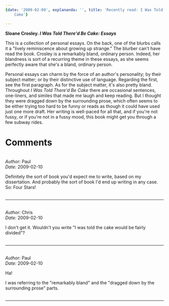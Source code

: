 ```yaml
---
{date: '2009-02-09', explananda: '', title: 'Recently read: I Was Told There''d Be
    Cake'}

---
```

<strong>Sloane Crosley. <em>I Was Told There'd Be Cake: Essays</em></strong>

This is a collection of personal essays.  On the back, one of the blurbs calls it a "lively reminiscence about growing up strange."  The blurber can't have read the book.  Crosley is a remarkably bland, ordinary person.  Indeed, her blandness is sort of a recurring theme in these essays, as she seems perfectly aware that she's a bland, ordinary person.  

Personal essays can charm by the force of an author's personality; by their subject matter; or by their distinctive use of language.  Regarding the first, see the first paragraph.  As for the subject matter, it's also pretty bland.  Throughout <em>I Was Told There'd Be Cake</em> there are occasional sentences, one-liners, and similes that made me laugh and keep reading.  But I thought they were dragged down by the surrounding prose, which often seems to be either trying too hard to be funny or reads as though it could have used just one more draft.  Her writing is well-paced for all that, and if you're not fussy, or if you're not in a fussy mood, this book might get you through a few subway rides.


<h1>Comments</h1>


<br/>
<em>Author:</em> Paul
<br/><em>Date:</em> 2009-02-10

Definitely the sort of book you'd expect me to write, based on my dissertation. And probably the sort of book I'd end up writing in any case. So: Four Stars!
<br/>
<br/>

*******************************************************************************



<br/>
<em>Author:</em> Chris
<br/><em>Date:</em> 2009-02-10

I don't get it.  Wouldn't you write "I was told the cake would be fairly divided"?
<br/>
<br/>

*******************************************************************************



<br/>
<em>Author:</em> Paul
<br/><em>Date:</em> 2009-02-10

Ha!

I was referring to the "remarkably bland" and the "dragged down by the surrounding prose" parts.
<br/>
<br/>

*******************************************************************************

